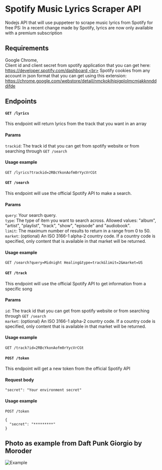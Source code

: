 # Spotify Music Lyrics Scraper API

Nodejs API that will use puppeteer to scrape music lyrics from Spotify for free
PS: In a recent change made by Spotify, lyrics are now only available with a premium subscription

## Requirements

Google Chrome,<br>
Client id and client secret from spotify application that you can get here: https://developer.spotify.com/dashboard,<br>
Spotify cookies from any account in json format that you can get using this extension: https://chrome.google.com/webstore/detail/nmckokihipjgplolmcmjakknndddifde

## Endpoints

#### `GET /lyrics`
This endpoint will return lyrics from the track that you want in an array

#### Params

`trackid`: The track id that you can get from spotify website or from searching through `GET /search`<br>

#### Usage example

```
GET /lyrics?trackid=2RBcYkonAofm0rYycVrCGt
```

#### `GET /search`
This endpoint will use the official Spotify API to make a search.

#### Params

`query`: Your search query.<br>
`type`: The type of item you want to search across. Allowed values: "album", "artist", "playlist", "track", "show", "episode" and "audiobook".<br>
`limit`: The maximum number of results to return in a range from 0 to 50.<br>
`market`: (optional) An ISO 3166-1 alpha-2 country code. If a country code is specified, only content that is available in that market will be returned.

#### Usage example

```
GET /search?query=Midnight Healing&type=track&limit=2&market=US
```

#### `GET /track`
This endpoint will use the official Spotify API to get information from a specific song

#### Params

`id`: The track id that you can get from spotify website or from searching through `GET /search`<br>
`market`: (optional) An ISO 3166-1 alpha-2 country code. If a country code is specified, only content that is available in that market will be returned.

#### Usage example

```
GET /track?id=2RBcYkonAofm0rYycVrCGt
```

#### `POST /token`
This endpoint will get a new token from the official Spotify API

#### Request body

`"secret": "Your environment secret"`

#### Usage example

```
POST /token

{
  "secret": "*********"
}
```

## Photo as example from Daft Punk Giorgio by Moroder

![Example](https://github.com/Bluh7/spotify-lyrics-scraper/assets/94490806/f593d178-aade-4bed-a5b0-54a63b304484)
